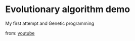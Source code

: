 # Evolutionary algorithm demo

My first attempt and Genetic programming

from: [youtube](https://www.youtube.com/watch?v=vRbYrbfN0gk)

